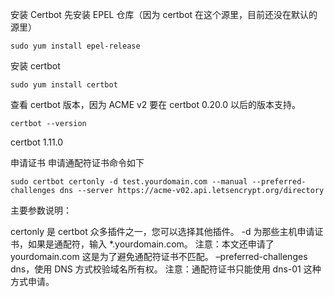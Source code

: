 安装 Certbot
先安装 EPEL 仓库（因为 certbot 在这个源里，目前还没在默认的源里）

```
sudo yum install epel-release
```

安装 certbot
```
sudo yum install certbot

```

查看 certbot 版本，因为 ACME v2 要在 certbot 0.20.0 以后的版本支持。

```
certbot --version
```

certbot 1.11.0

申请证书
申请通配符证书命令如下

```
sudo certbot certonly -d test.yourdomain.com --manual --preferred-challenges dns --server https://acme-v02.api.letsencrypt.org/directory
```
主要参数说明：

certonly 是 certbot 众多插件之一，您可以选择其他插件。
-d 为那些主机申请证书，如果是通配符，输入 *.yourdomain.com。
注意：本文还申请了 yourdomain.com 这是为了避免通配符证书不匹配。
–preferred-challenges dns，使用 DNS 方式校验域名所有权。
注意：通配符证书只能使用 dns-01 这种方式申请。


